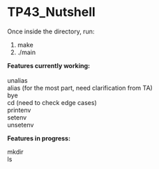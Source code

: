 # TP43_Nutshell

Once inside the directory, run:

1. make
2. ./main

**Features currently working:**\
\
unalias\
alias (for the most part, need clarification from TA)\
bye\
cd (need to check edge cases)\
printenv\
setenv\
unsetenv

**Features in progress:**

mkdir\
ls
